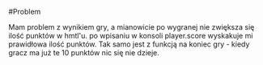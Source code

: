 #Problem

Mam problem z wynikiem gry, a mianowicie po wygranej nie zwiększa się ilość punktów w hmtl'u. po wpisaniu w konsoli player.score wyskakuje mi prawidłowa ilość punktów. Tak samo jest z funkcją na koniec gry - kiedy gracz ma już te 10 punktów nic się nie dzieje.

